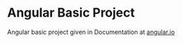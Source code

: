 # Angular Basic Project
Angular basic project given in Documentation at [angular.io](https://angular.io/guide/quickstart)
